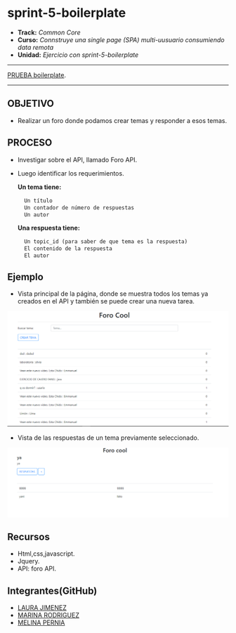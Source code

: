 # sprint-5-boilerplate

* **Track:** _Common Core_
* **Curso:** _Connstruye una single page (SPA) multi-uusuario consumiendo data remota_
* **Unidad:** _Ejercicio con sprint-5-boilerplate_

*** 
[PRUEBA boilerplate](https://github.com/MelynaPernia/sprint-5-boilerplate).

***
## OBJETIVO

* Realizar un foro donde podamos crear temas y responder a esos temas. 


## PROCESO

* Investigar sobre el API, llamado Foro API.

* Luego identificar los requerimientos.

    **Un tema tiene:**

        Un título
        Un contador de número de respuestas
        Un autor

    **Una respuesta tiene:**

        Un topic_id (para saber de que tema es la respuesta)
        El contenido de la respuesta
        El autor

## Ejemplo

* Vista principal de la página, donde se muestra todos los temas ya creados en el API y también se puede crear una nueva tarea.


![index](assets/images/image-index.PNG)

* Vista de las respuestas de un tema previamente seleccionado.

![topic](assets/images/image-topic.PNG)

## Recursos

- Html,css,javascript.
- Jquery.
- API: foro API.

## Integrantes(GitHub)

* [LAURA JIMENEZ](https://github.com/LauraJH16)
* [MARINA RODRIGUEZ](https://github.com/MarinaRH)
* [MELINA PERNIA ](https://github.com/MelinaPernia)